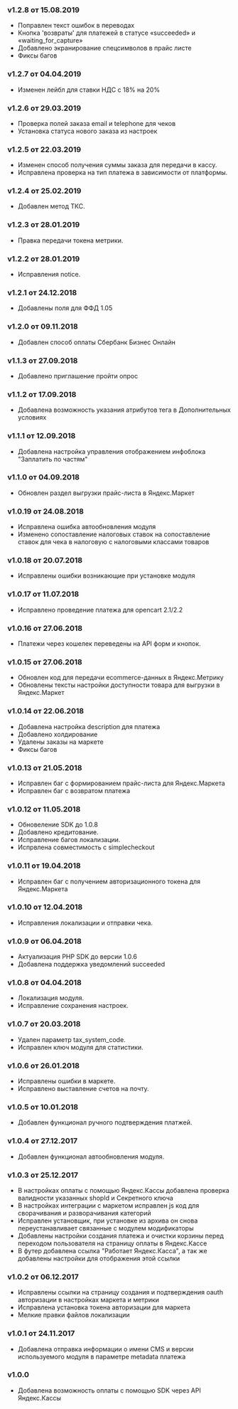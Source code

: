 ### v1.2.8 от 15.08.2019
* Поправлен текст ошибок в переводах
* Кнопка 'возвраты' для платежей в статусе «succeeded» и «waiting_for_capture»
* Добавлено экранирование спецсимволов в прайс листе
* Фиксы багов

### v1.2.7 от 04.04.2019
* Изменен лейбл для ставки НДС с 18% на 20%

### v1.2.6 от 29.03.2019
* Проверка полей заказа email и telephone для чеков
* Установка статуса нового заказа из настроек

### v1.2.5 от 22.03.2019
* Изменен способ получения суммы заказа для передачи в кассу.
* Исправлена проверка на тип платежа в зависимости от платформы.

### v1.2.4 от 25.02.2019
* Добавлен метод ТКС.

### v1.2.3 от 28.01.2019
* Правка передачи  токена метрики.

### v1.2.2 от 28.01.2019
* Исправления notice.

### v1.2.1 от 24.12.2018
* Добавлены поля для ФФД 1.05

### v1.2.0 от 09.11.2018
* Добавлен способ оплаты Сбербанк Бизнес Онлайн

### v1.1.3 от 27.09.2018
* Добавлено приглашение пройти опрос

### v1.1.2 от 17.09.2018
* Добавлена возможность указания атрибутов тега в Дополнительных условиях

### v1.1.1 от 12.09.2018
* Добавлена настройка управления отображением инфоблока "Заплатить по частям"

### v1.1.0 от 04.09.2018
* Обновлен раздел выгрузки прайс-листа в Яндекс.Маркет

### v1.0.19 от 24.08.2018
* Исправлена ошибка автообновления модуля
* Изменено сопоставление налоговых ставок на сопоставление ставок для чека в налоговую с налоговыми классами товаров

### v1.0.18 от 20.07.2018
* Исправлены ошибки возникающие при установке модуля

### v1.0.17 от 11.07.2018
* Исправлено проведение платежа для opencart 2.1/2.2

### v1.0.16 от 27.06.2018
* Платежи через кошелек переведены на API форм и кнопок.

### v1.0.15 от 27.06.2018
* Обновлен код для передачи ecommerce-данных в Яндекс.Метрику
* Обновлены тексты настройки доступности товара для выгрузки в Яндекс.Маркет

### v1.0.14 от 22.06.2018
* Добавлена настройка description для платежа
* Добавлено холдирование
* Удалены заказы на маркете
* Фиксы багов

### v1.0.13 от 21.05.2018
* Исправлен баг с формированием прайс-листа для Яндекс.Маркета
* Исправлен баг с возвратом платежа

### v1.0.12 от 11.05.2018
* Обновеление SDK до 1.0.8
* Добавлено кредитование.
* Исправление багов локализации.
* Испрвлена совместимость с simplecheckout

### v1.0.11 от 19.04.2018
* Исправлен баг с получением авторизационного токена для Яндекс.Маркета

### v1.0.10 от 12.04.2018
* Исправления локализации и отправки чека.

### v1.0.9 от 06.04.2018
* Актуализация PHP SDK до версии 1.0.6
* Добавлена поддержка уведомлений succeeded

### v1.0.8 от 04.04.2018
* Локализация модуля.
* Исправление сохранения настроек.

### v1.0.7 от 20.03.2018
* Удален параметр tax_system_code.
* Исправлен ключ модуля для статистики.

### v1.0.6 от 26.01.2018
* Исправлены ошибки в маркете.
* Исправлено выставление счетов на почту.

### v1.0.5 от 10.01.2018
* Добавлен функционал ручного подтверждения платжей.

### v1.0.4 от 27.12.2017
* Добавлен функционал автообновления модуля.

### v1.0.3 от 25.12.2017
* В настройках оплаты с помощью Яндекс.Кассы добавлена проверка валидности указанных shopId и Секретного ключа
* В настройках интеграции с маркетом исправлен js код для сворачивания и разворачивания категорий
* Исправлен установщик, при установке из архива он снова переустанавливает связанные с модулем модификаторы
* Добавлены настройки создания платежа и очистки корзины перед переходом пользователя на страницу оплаты в Яндекс.Кассе
* В футер добавлена ссылка "Работает Яндекс.Касса", а так же добавлены настройки для отображения этой ссылки

### v1.0.2 от 06.12.2017
* Исправлены ссылки на страницу создания и подтверждения oauth авторизации в настройках маркета и метрики
* Исправлена установка токена авторизации для маркета
* Мелкие правки файлов локализации

### v1.0.1 от 24.11.2017
* Добавлена отправка информации о имени CMS и версии используемого модуля в параметре metadata платежа

### v1.0.0
* Добавлена возможность оплаты с помощью SDK через API Яндекс.Кассы
